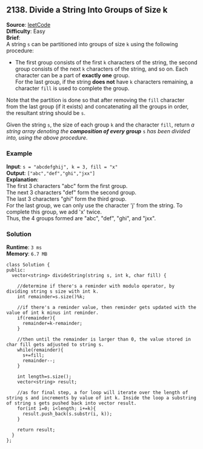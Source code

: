 ## 2138. Divide a String Into Groups of Size k   
**Source**: [leetCode](https://leetcode.com/problems/divide-a-string-into-groups-of-size-k/)   
**Difficulty**: Easy   
**Brief**:    
A string ``s`` can be partitioned into groups of size ``k`` using the following procedure:   

- The first group consists of the first ``k`` characters of the string, the second group consists of the next ``k`` characters of the string, and so on. Each character can be a part of **exactly one** group.   
For the last group, if the string **does not** have ``k`` characters remaining, a character ``fill`` is used to complete the group.   

Note that the partition is done so that after removing the ``fill`` character from the last group (if it exists) and concatenating all the groups in order, the resultant string should be ``s``.   

Given the string ``s``, the size of each group ``k`` and the character ``fill``, return *a string array denoting the* ***composition of every group*** ``s`` *has been divided into, using the above procedure*.


### Example   
**Input**: ``s = "abcdefghij", k = 3, fill = "x"``   
**Output**: ``["abc","def","ghi","jxx"]``   
**Explanation**:   
The first 3 characters "abc" form the first group.   
The next 3 characters "def" form the second group.   
The last 3 characters "ghi" form the third group.   
For the last group, we can only use the character 'j' from the string. To complete this group, we add 'x' twice.   
Thus, the 4 groups formed are "abc", "def", "ghi", and "jxx".   

### Solution   
**Runtime**: ``3 ms``   
**Memory**: ``6.7 MB``   
```
class Solution {
public:
  vector<string> divideString(string s, int k, char fill) {
    
    //determine if there's a reminder with modulo operator, by dividing string s size with int k.
    int remainder=s.size()%k;
    
    //if there's a reminder value, then reminder gets updated with the value of int k minus int reminder.
    if(remainder){
      remainder=k-remainder;
    }
    
    //then until the remainder is larger than 0, the value stored in char fill gets adjusted to string s.
    while(remainder){
      s+=fill;
      remainder--;
    }
    
    int length=s.size();
    vector<string> result;
    
    //as for final step, a for loop will iterate over the length of string s and increments by value of int k. Inside the loop a substring of string s gets pushed back into vector result.
    for(int i=0; i<length; i+=k){
      result.push_back(s.substr(i, k));
    }
    
    return result;
  }
};
``` 

